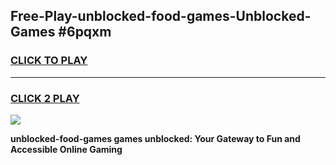 
## Free-Play-unblocked-food-games-Unblocked-Games #6pqxm
<h3>
<a href="https://news.freeplayer.one?title=unblocked-food-games&ref=8M">CLICK TO PLAY</a></h3>
<hr>

<h3>
<a href="https://news.freeplayer.one?title=unblocked-food-games&ref=8M">CLICK 2 PLAY</a>
  
</h3>

<a href="https://news.freeplayer.one?title=unblocked-food-games&ref=8M"><img src="https://clearcache.store/games.png"></a>


**unblocked-food-games games unblocked: Your Gateway to Fun and Accessible Online Gaming**
